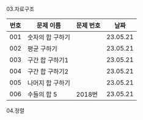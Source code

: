 03.자료구조

| 번호 | 문제 이름        | 문제 번호 | 날짜     |
| ---- | ---------------- | --------- | -------- |
| 001  | 숫자의 합 구하기 |           | 23.05.21 |
| 002  | 평균 구하기      |           | 23.05.21 |
| 003  | 구간 합 구하기1  |           | 23.05.21 |
| 004  | 구간 합 구하기2  |           | 23.05.21 |
| 005  | 나머지 합 구하기 |           | 23.05.21 |
| 006  | 수들의 합 5      | 2018번    | 23.05.21 |



04.정렬